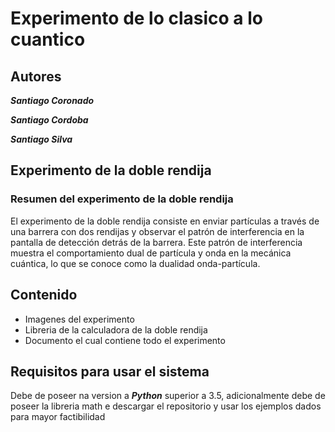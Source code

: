 # Experimento de lo clasico a lo cuantico

## Autores

***Santiago Coronado***

***Santiago Cordoba***


***Santiago Silva***

## Experimento de la doble rendija

### Resumen del experimento de la doble rendija

El experimento de la doble rendija consiste en enviar partículas a través de una barrera con 
dos rendijas y observar el patrón de interferencia en la pantalla de detección detrás de la barrera. 
Este patrón de interferencia muestra el comportamiento dual de partícula y onda en la mecánica cuántica, 
lo que se conoce como la dualidad onda-partícula.

## Contenido

- Imagenes del experimento
- Libreria de la calculadora de la doble rendija
- Documento el cual contiene todo el experimento


## Requisitos para usar el sistema

Debe de poseer na version a ***Python*** superior a 3.5, adicionalmente debe de poseer la libreria math e descargar el repositorio y usar los ejemplos dados para mayor factibilidad
